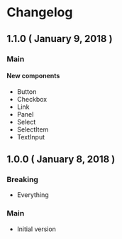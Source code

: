 # Changelog

## 1.1.0 ( January 9, 2018 )

### Main

#### New components

- Button
- Checkbox
- Link
- Panel
- Select
- SelectItem
- TextInput

## 1.0.0 ( January 8, 2018 )

### Breaking

- Everything

### Main

- Initial version
